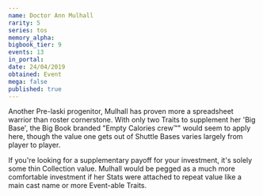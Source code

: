 ```yaml
---
name: Doctor Ann Mulhall
rarity: 5
series: tos
memory_alpha:
bigbook_tier: 9
events: 13
in_portal:
date: 24/04/2019
obtained: Event
mega: false
published: true
---
```


Another Pre-laski progenitor, Mulhall has proven more a spreadsheet warrior than roster cornerstone. With only two Traits to supplement her 'Big Base', the Big Book branded "Empty Calories crew™️" would seem to apply here, though the value one gets out of Shuttle Bases varies largely from player to player.

If you're looking for a supplementary payoff for your investment, it's solely some thin Collection value. Mulhall would be pegged as a much more comfortable investment if her Stats were attached to repeat value like a main cast name or more Event-able Traits.
